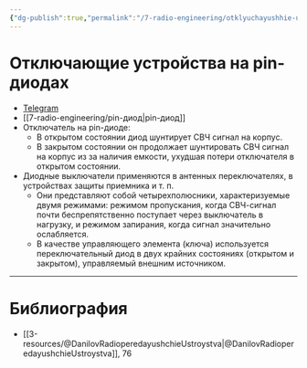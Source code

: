 ```yaml
---
{"dg-publish":true,"permalink":"/7-radio-engineering/otklyuchayushhie-ustrojstva-na-pin-diodah/","title":"Отключающие устройства на pin-диодах"}
---
```



# Отключающие устройства на pin-диодах

- [Telegram](https://t.me/c/1837471271/6/191)
- [[7-radio-engineering/pin-диод\|pin-диод]]
- Отключатель на pin-диоде:
	- В открытом состоянии диод шунтирует СВЧ сигнал на корпус.
	- В закрытом состоянии он продолжает шунтировать СВЧ сигнал на корпус из за наличия емкости, ухудшая потери отключателя в открытом состоянии.
- Диодные выключатели применяются в антенных переключателях, в устройствах защиты приемника и т. п.
	- Они представляют собой четырехполюсники, характеризуемые двумя режимами: режимом пропускания, когда СВЧ-сигнал почти беспрепятственно поступает через выключатель в нагрузку, и режимом запирания, когда сигнал значительно ослабляется.
	- В качестве управляющего элемента (ключа) используется переключательный диод в двух крайних состояниях (открытом и закрытом), управляемый внешним источником.

---

# Библиография

- [[3-resources/@DanilovRadioperedayushchieUstroystva\|@DanilovRadioperedayushchieUstroystva]], 76
